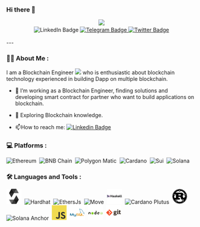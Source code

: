 ### Hi there 👋
<div id="header" align="center">
  <img src="https://media.giphy.com/media/M9gbBd9nbDrOTu1Mqx/giphy.gif" width="100"/>
  <div id="badges" align="center>
  <a href="https://www.linkedin.com/in/ndtr2000/">
    <img src="https://img.shields.io/badge/LinkedIn-blue?style=for-the-badge&logo=linkedin&logoColor=white" alt="LinkedIn Badge"/>
  </a>
  <a href="https://t.me/NgDaniel20">
    <img src="https://img.shields.io/badge/Telegram-blue?style=for-the-badge&logo=telegram&logoColor=white" alt="Telegram Badge"/>
  </a>
  <a href="https://twitter.com/nhTrng42755397">
    <img src="https://img.shields.io/badge/Twitter-blue?style=for-the-badge&logo=twitter&logoColor=white" alt="Twitter Badge"/>
  </a>
</div>
                                                                                                                             
<img src="https://komarev.com/ghpvc/?username=ndtr2000&style=flat-square&color=blue" alt=""/>
</div>
---

### :woman_technologist: About Me :
I am a Blockchain Engineer <img src="https://media.giphy.com/media/WUlplcMpOCEmTGBtBW/giphy.gif" width="30"> who is enthusiastic about blockchain technology experienced in building Dapp on multiple blockchain.
- :telescope: I’m working as a Blockchain Engineer, finding solutions and developing smart contract for partner who want to build applications on blockchain.

- :seedling: Exploring Blockchain knowledge.

- :mailbox:How to reach me: [![Linkedin Badge](https://img.shields.io/badge/-DanielNg20-blue?style=flat&logo=Telegram&logoColor=white)](https://t.me/NgDaniel20)

### :computer: Platforms :                                                                                                         
<div>
   <img src="https://upload.wikimedia.org/wikipedia/commons/thumb/6/6f/Ethereum-icon-purple.svg/512px-Ethereum-icon-purple.svg.png?20200227011040" title="Ethereum" alt="Ethereum" width="40" height="40"/>&nbsp;        <img src="https://altcoinsbox.com/wp-content/uploads/2023/01/bnb-chain-binance-smart-chain-logo-300x300.webp" title="BNB Chain" alt="BNB Chain" width="40" height="40"/>&nbsp;                                          <img src="https://cryptologos.cc/logos/polygon-matic-logo.png" title="Polygon Matic" alt="Polygon Matic" width="40" height="40"/>&nbsp;    
   <img src="https://thumbs.dreamstime.com/b/cardano-crypto-currency-coin-icon-isolated-white-background-virtual-money-collection-cryptocurrency-flat-style-symbol-112068181.jpg" title="Cardano" alt="Cardano" width="40" height="40"/>&nbsp;
   <img src="https://pbs.twimg.com/profile_images/1582380655027052544/dK8glmZ3_400x400.jpg" title="Sui" alt="Sui" width="40" height="40"/>&nbsp;                                                                                <img src="https://cryptologos.cc/logos/solana-sol-logo.png" title="Solana" alt="Solana" width="40" height="40"/>&nbsp;                                               
<div>                                                                                                           
                                                                                                           
### :hammer_and_wrench: Languages and Tools :                                                                                           
<div>
  <img src="https://github.com/devicons/devicon/blob/master/icons/solidity/solidity-original.svg" title="Solidity" alt="Solidity" width="40" height="40"/>&nbsp;
  <img src="https://user-images.githubusercontent.com/53716352/230917955-9c72cc13-bc35-40b2-a396-d03142d00ac3.png" title="Hardhat" alt="Hardhat" width="40" height="40"/>&nbsp;
  <img src="https://go.gitcoin.co/hubfs/ethersjs.png" title="EthersJs" alt="EthersJs" width="40" height="40"/>&nbsp;
  <img src="https://sdkbox.gallerycdn.vsassets.io/extensions/sdkbox/vscode-libra-move/0.0.10/1563931726356/Microsoft.VisualStudio.Services.Icons.Default" title="Move" alt="Move" width="40" height="40"/>&nbsp;
  <img src="https://github.com/devicons/devicon/blob/master/icons/haskell/haskell-original-wordmark.svg" title="Haskell" alt="Haskell " width="40" height="40"/>&nbsp;
  <img src="https://roadmap.cardano.org/images/uploads/icon-plutus.png" title="Cardano Plutus" alt="Cardano Plutus" width="40" height="40"/>&nbsp;
  <img src="https://github.com/devicons/devicon/blob/master/icons/rust/rust-plain.svg" title="Rust" alt="Rust" width="40" height="40"/>&nbsp;                                                                           <img src="https://www.anchor-lang.com/logo.png" title="Solana Anchor" alt="Solana Anchor" width="40" height="40"/>&nbsp                                                     
  <img src="https://github.com/devicons/devicon/blob/master/icons/javascript/javascript-original.svg" title="JavaScript" alt="JavaScript" width="40" height="40"/>&nbsp;
  <img src="https://github.com/devicons/devicon/blob/master/icons/mysql/mysql-original-wordmark.svg" title="MySQL"  alt="MySQL" width="40" height="40"/>&nbsp;
  <img src="https://github.com/devicons/devicon/blob/master/icons/nodejs/nodejs-original-wordmark.svg" title="NodeJS" alt="NodeJS" width="40" height="40"/>&nbsp;
  <img src="https://github.com/devicons/devicon/blob/master/icons/git/git-original-wordmark.svg" title="Git" **alt="Git" width="40" height="40"/>
</div> 
                                                                                                                                               
                                                                                                                                      
<!--
**ndtr2000/ndtr2000** is a ✨ _special_ ✨ repository because its `README.md` (this file) appears on your GitHub profile.

Here are some ideas to get you started:

- 🔭 I’m currently working on ...
- 🌱 I’m currently learning ...
- 👯 I’m looking to collaborate on ...
- 🤔 I’m looking for help with ...
- 💬 Ask me about ...
- 📫 How to reach me: ...
- 😄 Pronouns: ...
- ⚡ Fun fact: ...
-->
